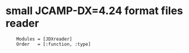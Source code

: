 # small JCAMP-DX=4.24 format files reader
```@autodocs
    Modules = [JDXreader]
    Order   = [:function, :type]
```